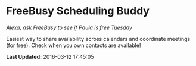 # FreeBusy Scheduling Buddy
*Alexa, ask FreeBusy to see if Paula is free Tuesday*

Easiest way to share availability across calendars and coordinate meetings (for free). Check when you own contacts are available!

**Last Updated:** 2016-03-12 17:45:05